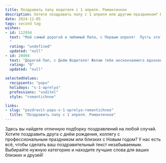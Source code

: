 ```yaml
---
title: Поздравить папу водителя с 1 апреля. Романтичное
description: Хотите поздравить папу с 1 апреля или другим праздником? Наш ИИ создаст незабываемое поздравление, а вы обязательно выделитесь среди других.  
date: 2024-11-05
tags: second tag
wishes:
- id: 112954
  text: "Мой самый дорогой и любимый Папа, с Первым апреля!  Пусть этот день, полный неожиданных радостей и улыбок, будет таким же ярким и неповторимым, как и ты сам.  Твоя  дорога жизни, как и твоя водительская, пусть всегда будет ровной и счастливой, полной любви и света.  Я бесконечно люблю тебя и ценю твою заботу, подобную безотказному двигателю, который всегда ведёт нас к счастью.  С праздником!
  "
  rating: "undefined"
  updated: "null"
- id: 20494
  text: "Дорогой Пап, с Днём Водителя! Желаю тебе нескончаемого вдохновения за рулём, чтобы каждая твоя поездка была не только безопасной, но и наполненной романтикой путешествий. Пусть каждый твой маршрут открывает новые горизонты и радости, а дорога домой всегда будет самой приятной. Счастья, здоровья и успехов в твоём увлекательном деле! С любовью и уважением."
  rating: "0"
  updated: "null"

selectedValues:
  recipients: "papu"
  holidays: "s-1-aprelya"
  professions: "voditel"
  style: "romantichnoe"

links:
- slug: "pozdravit-papu-s-1-aprelya-romantichnoe"
  title: "Поздравить папу с 1 апреля. Романтичное"
---
```


Здесь вы найдете отличную подборку поздравлений на любой случай. 
Хотите поздравить друга с днём рождения, коллегу с профессиональным праздником или близких с Новым годом? У нас есть всё, чтобы сделать ваш поздравительный текст незабываемым. Выбирайте нужную категорию и находите лучшие слова для ваших близких и друзей!
